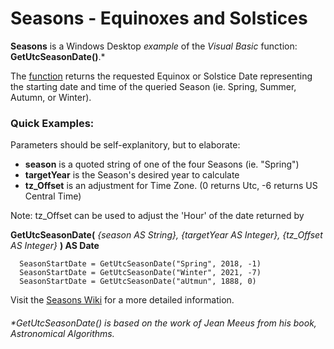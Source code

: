 # Seasons - Equinoxes and Solstices
**Seasons** is a Windows Desktop _example_ of the _Visual Basic_ function: **GetUtcSeasonDate()**.*

The [function](https://github.com/MikishVaughn/Seasons/blob/master/Seasons/Seasons.vb) returns the requested Equinox or Solstice Date representing the starting date and time of the queried Season (ie. Spring, Summer, Autumn, or Winter).  

### **Quick Examples:**
Parameters should be self-explanitory, but to elaborate:
* **season** is a quoted string of one of the four Seasons (ie. "Spring")
* **targetYear** is the Season's desired year to calculate
* **tz_Offset** is an adjustment for Time Zone. (0 returns Utc, -6 returns US Central Time)

Note: tz_Offset can be used to adjust the 'Hour' of the date returned by 

**GetUtcSeasonDate(** _{season AS String}, {targetYear AS Integer}, {tz_Offset AS Integer}_ **) AS Date**
  
      SeasonStartDate = GetUtcSeasonDate("Spring", 2018, -1)
      SeasonStartDate = GetUtcSeasonDate("Winter", 2021, -7)
      SeasonStartDate = GetUtcSeasonDate("aUtmun", 1888, 0)

Visit the [Seasons Wiki](https://github.com/MikishVaughn/Seasons/wiki) for a more detailed information.

###### *GetUtcSeasonDate() is based on the work of Jean Meeus from his book, Astronomical Algorithms.
